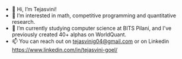 - 👋 Hi, I’m Tejasvini!
- 👀 I’m interested in math, competitive programming and quantitative research.
- 🌱 I’m currently studying computer science at BITS Pilani, and I've previously created 40+ alphas on WorldQuant.
- 📫 You can reach out on tejasvinig04@gmail.com or on Linkedin https://www.linkedin.com/in/tejasvini-goel/

<!---
tejasvinigoel/tejasvinigoel is a ✨ special ✨ repository because its `README.md` (this file) appears on your GitHub profile.
You can click the Preview link to take a look at your changes.
--->
